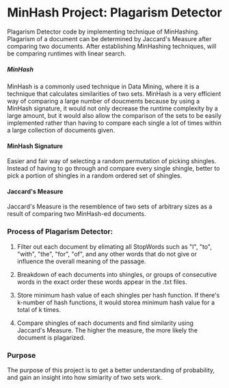 # MinHash Project: Plagarism Detector
Plagarism Detector code by implementing technique of MinHashing. Plagarism of a document can be determined by Jaccard's Measure after comparing two documents. After establishing MinHashing techniques, will be comparing runtimes with linear search.


##### MinHash
MinHash is a commonly used technique in Data Mining, where it is a technique that calculates similarities of two sets. MinHash is a very efficient way of comparing a large number of doucments because by using a MinHash signature, it would not only decrease the runtime complexity by a large amount, but it would also allow the comparison of the sets to be easily implemented rather than having to compare each single a lot of times within a large collection of documents given. 

#### MinHash Signature
Easier and fair way of selecting a random permutation of picking shingles. Instead of having to go through and compare every single shingle, better to pick a portion of shingles in a random ordered set of shingles. 

#### Jaccard's Measure
Jaccard's Measure is the resemblence of two sets of arbitrary sizes as a result of comparing two MinHash-ed documents. 

### Process of Plagarism Detector:

1. Filter out each document by elimating all StopWords such as "I", "to", "with", "the", "for", "of", and any other words that do not give or influence the overall meaning of the passage. 

2. Breakdown of each documents into shingles, or groups of consecutive words in the exact order these words appear in the .txt files. 

3. Store minimum hash value of each shingles per hash function. If there's k-number of hash functions, it would storea minimum hash value for a total of k times. 

4. Compare shingles of each documents and find similarity using Jaccard's Measure. The higher the measure, the more likely the document is plagarized. 


### Purpose
The purpose of this project is to get a better understanding of probability, and gain an insight into how simiarity of two sets work. 
